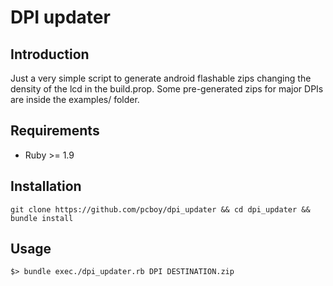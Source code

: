 # DPI updater

## Introduction

Just a very simple script to generate android flashable zips changing the density of the lcd in the build.prop.
Some pre-generated zips for major DPIs are inside the examples/ folder.

## Requirements

* Ruby >= 1.9


## Installation

    git clone https://github.com/pcboy/dpi_updater && cd dpi_updater && bundle install

## Usage

    $> bundle exec./dpi_updater.rb DPI DESTINATION.zip
